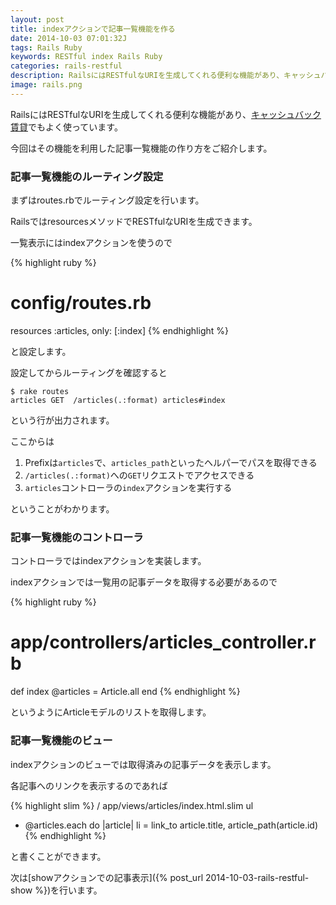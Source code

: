 ```yaml
---
layout: post
title: indexアクションで記事一覧機能を作る
date: 2014-10-03 07:01:32J
tags: Rails Ruby
keywords: RESTful index Rails Ruby
categories: rails-restful
description: RailsにはRESTfulなURIを生成してくれる便利な機能があり、キャッシュバック賃貸でもよく使っています。今回はその機能を利用した記事一覧機能の作り方をご紹介します。
image: rails.png
---
```


RailsにはRESTfulなURIを生成してくれる便利な機能があり、[キャッシュバック賃貸](http://cbchintai.com/)でもよく使っています。

今回はその機能を利用した記事一覧機能の作り方をご紹介します。

### 記事一覧機能のルーティング設定

まずはroutes.rbでルーティング設定を行います。

RailsではresourcesメソッドでRESTfulなURIを生成できます。

一覧表示にはindexアクションを使うので

{% highlight ruby %}
# config/routes.rb
resources :articles, only: [:index]
{% endhighlight %}

と設定します。

設定してからルーティングを確認すると

    $ rake routes
    articles GET  /articles(.:format) articles#index

という行が出力されます。

ここからは

1. Prefixは`articles`で、`articles_path`といったヘルパーでパスを取得できる
2. `/articles(.:format)`への`GET`リクエストでアクセスできる
3. `articles`コントローラの`index`アクションを実行する

ということがわかります。


### 記事一覧機能のコントローラ

コントローラではindexアクションを実装します。

indexアクションでは一覧用の記事データを取得する必要があるので

{% highlight ruby %}
# app/controllers/articles_controller.rb
def index
  @articles = Article.all
end
{% endhighlight %}

というようにArticleモデルのリストを取得します。

### 記事一覧機能のビュー

indexアクションのビューでは取得済みの記事データを表示します。

各記事へのリンクを表示するのであれば

{% highlight slim %}
/ app/views/articles/index.html.slim
ul
  - @articles.each do |article|
    li = link_to article.title, article_path(article.id)
{% endhighlight %}

と書くことができます。

次は[showアクションでの記事表示]({% post_url 2014-10-03-rails-restful-show %})を行います。
